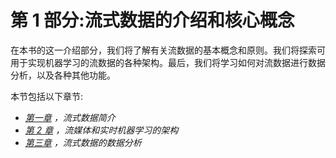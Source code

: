 

# 第 1 部分:流式数据的介绍和核心概念

在本书的这一介绍部分，我们将了解有关流数据的基本概念和原则。我们将探索可用于实现机器学习的流数据的各种架构。最后，我们将学习如何对流数据进行数据分析，以及各种其他功能。

本节包括以下章节:

*   [*第一章*](B18335_01_ePub.xhtml#_idTextAnchor014) *，流式数据简介*
*   [*第 2 章*](B18335_02_ePub.xhtml#_idTextAnchor029) *，流媒体和实时机器学习的架构*
*   [*第三章*](B18335_03_ePub.xhtml#_idTextAnchor051) *，流式数据的数据分析*